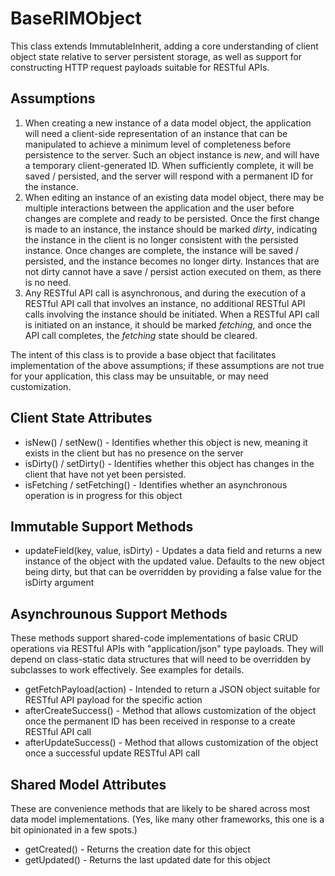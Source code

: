 BaseRIMObject
=============

This class extends ImmutableInherit, adding a core understanding of
client object state relative to server persistent storage, as well 
as support for constructing HTTP request payloads suitable for
RESTful APIs.

Assumptions
-----------
1) When creating a new instance of a data model object, the application will
   need a client-side representation of an instance that can be manipulated to
   achieve a minimum level of completeness before persistence to the server.
   Such an object instance is *new*, and will have a temporary client-generated
   ID. When sufficiently complete, it will be saved / persisted, and the server
   will respond with a permanent ID for the instance.
2) When editing an instance of an existing data model object, there may be
   multiple interactions between the application and the user before changes
   are complete and ready to be persisted. Once the first change is made to
   an instance, the instance should be marked *dirty*, indicating the instance
   in the client is no longer consistent with the persisted instance. Once
   changes are complete, the instance will be saved / persisted, and the
   instance becomes no longer dirty. Instances that are not dirty cannot
   have a save / persist action executed on them, as there is no need.
3) Any RESTful API call is asynchronous, and during the execution of a
   RESTful API call that involves an instance, no additional RESTful API
   calls involving the instance should be initiated. When a RESTful API call
   is initiated on an instance, it should be marked *fetching*, and once the
   API call completes, the *fetching* state should be cleared.

The intent of this class is to provide a base object that facilitates 
implementation of the above assumptions; if these assumptions are not true for
your application, this class may be unsuitable, or may need customization.

Client State Attributes
-----------------------

* isNew() / setNew() - Identifies whether this object is new, meaning it 
  exists in the client but has no presence on the server
* isDirty() / setDirty() - Identifies whether this object has changes in
  the client that have not yet been persisted.
* isFetching / setFetching() - Identifies whether an asynchronous operation
  is in progress for this object

Immutable Support Methods
-------------------------

* updateField(key, value, isDirty) - Updates a data field and returns a
  new instance of the object with the updated value. Defaults to the
  new object being dirty, but that can be overridden by providing a 
  false value for the isDirty argument

Asynchrounous Support Methods
-----------------------------

These methods support shared-code implementations of basic CRUD operations
via RESTful APIs with "application/json" type payloads. They will depend on
class-static data structures that will need to be overridden by subclasses
to work effectively. See examples for details.

* getFetchPayload(action) - Intended to return a JSON object suitable for
      RESTful API payload for the specific action
* afterCreateSuccess() - Method that allows customization of the object once
      the permanent ID has been received in response to a create RESTful API
      call
* afterUpdateSuccess() - Method that allows customization of the object once
      a successful update RESTful API call

Shared Model Attributes
-----------------------

These are convenience methods that are likely to be shared across most
data model implementations. (Yes, like many other frameworks, this one
is a bit opinionated in a few spots.)

* getCreated() - Returns the creation date for this object
* getUpdated() - Returns the last updated date for this object
